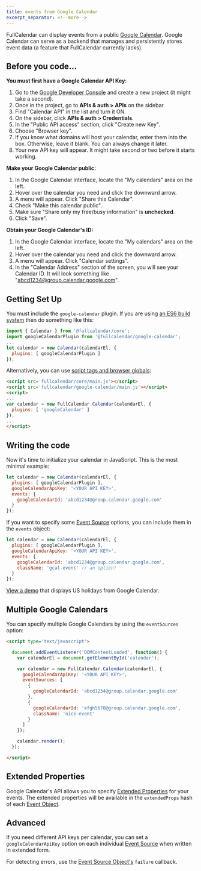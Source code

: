 ```yaml
---
title: events from Google Calendar
excerpt_separator: <!--more-->
---
```


FullCalendar can display events from a public [Google Calendar](http://calendar.google.com/).<!--more--> Google Calendar can serve as a backend that manages and persistently stores event data (a feature that FullCalendar currently lacks).

## Before you code...

**You must first have a Google Calendar API Key**:

1. Go to the [Google Developer Console](https://console.developers.google.com/) and create a new project (it might take a second).
2. Once in the project, go to **APIs & auth > APIs** on the sidebar.
3. Find "Calendar API" in the list and turn it ON.
4. On the sidebar, click **APIs & auth > Credentials**.
5. In the "Public API access" section, click "Create new Key".
6. Choose "Browser key".
7. If you know what domains will host your calendar, enter them into the box. Otherwise, leave it blank. You can always change it later.
8. Your new API key will appear. It might take second or two before it starts working.

**Make your Google Calendar public:**

1. In the Google Calendar interface, locate the "My calendars" area on the left.
2. Hover over the calendar you need and click the downward arrow.
3. A menu will appear. Click "Share this Calendar".
4. Check "Make this calendar public".
5. Make sure "Share only my free/busy information" is **unchecked**.
6. Click "Save".

**Obtain your Google Calendar's ID:**

1. In the Google Calendar interface, locate the "My calendars" area on the left.
2. Hover over the calendar you need and click the downward arrow.
3. A menu will appear. Click "Calendar settings".
4. In the "Calendar Address" section of the screen, you will see your Calendar ID. It will look something like "abcd1234@group.calendar.google.com".


## Getting Set Up

You must include the `google-calendar` plugin. If you are using [an ES6 build system](initialize-es6) then do something like this:

```js
import { Calendar } from '@fullcalendar/core';
import googleCalendarPlugin from '@fullcalendar/google-calendar';
...
let calendar = new Calendar(calendarEl, {
  plugins: [ googleCalendarPlugin ]
});
```

Alternatively, you can use [script tags and browser globals](initialize-script):

```html
<script src='fullcalendar/core/main.js'></script>
<script src='fullcalendar/google-calendar/main.js'></script>
<script>
...
var calendar = new FullCalendar.Calendar(calendarEl, {
  plugins: [ 'googleCalendar' ]
});
...
</script>
```

## Writing the code

Now it's time to initialize your calendar in JavaScript. This is the most minimal example:

```js
let calendar = new Calendar(calendarEl, {
  plugins: [ googleCalendarPlugin ],
  googleCalendarApiKey: '<YOUR API KEY>',
  events: {
    googleCalendarId: 'abcd1234@group.calendar.google.com'
  }
});
```

If you want to specify some [Event Source](event-source-object) options, you can include them in the `events` object:

```js
let calendar = new Calendar(calendarEl, {
  plugins: [ googleCalendarPlugin ],
  googleCalendarApiKey: '<YOUR API KEY>',
  events: {
    googleCalendarId: 'abcd1234@group.calendar.google.com',
    className: 'gcal-event' // an option!
  }
});
```

[View a demo](google-calendar-demo) that displays US holidays from Google Calendar.


## Multiple Google Calendars

You can specify multiple Google Calendars by using the `eventSources` option:

```html
<script type='text/javascript'>

  document.addEventListener('DOMContentLoaded', function() {
    var calendarEl = document.getElementById('calendar');

    var calendar = new FullCalendar.Calendar(calendarEl, {
      googleCalendarApiKey: '<YOUR API KEY>',
      eventSources: [
        {
          googleCalendarId: 'abcd1234@group.calendar.google.com'
        },
        {
          googleCalendarId: 'efgh5678@group.calendar.google.com',
          className: 'nice-event'
        }
      ]
    });

    calendar.render();
  });

</script>
```

## Extended Properties

Google Calendar's API allows you to specify [Extended Properties](https://developers.google.com/calendar/extended-properties) for your events. The extended properties will be available in the `extendedProps` hash of each [Event Object](event-object).


## Advanced

If you need different API keys per calendar, you can set a `googleCalendarApiKey` option on each individual [Event Source](event-source-object) when written in extended form.

For detecting errors, use the [Event Source Object's](event-source-object) `failure` callback.
